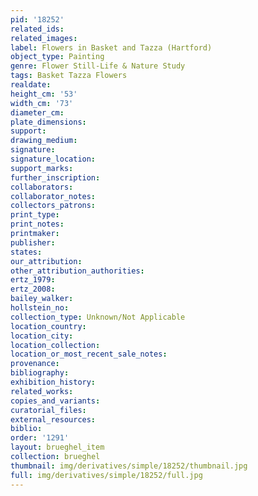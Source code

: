 ```yaml
---
pid: '18252'
related_ids: 
related_images: 
label: Flowers in Basket and Tazza (Hartford)
object_type: Painting
genre: Flower Still-Life & Nature Study
tags: Basket Tazza Flowers
realdate: 
height_cm: '53'
width_cm: '73'
diameter_cm: 
plate_dimensions: 
support: 
drawing_medium: 
signature: 
signature_location: 
support_marks: 
further_inscription: 
collaborators: 
collaborator_notes: 
collectors_patrons: 
print_type: 
print_notes: 
printmaker: 
publisher: 
states: 
our_attribution: 
other_attribution_authorities: 
ertz_1979: 
ertz_2008: 
bailey_walker: 
hollstein_no: 
collection_type: Unknown/Not Applicable
location_country: 
location_city: 
location_collection: 
location_or_most_recent_sale_notes: 
provenance: 
bibliography: 
exhibition_history: 
related_works: 
copies_and_variants: 
curatorial_files: 
external_resources: 
biblio: 
order: '1291'
layout: brueghel_item
collection: brueghel
thumbnail: img/derivatives/simple/18252/thumbnail.jpg
full: img/derivatives/simple/18252/full.jpg
---
```

